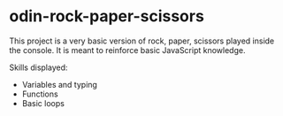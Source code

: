 # odin-rock-paper-scissors

This project is a very basic version of rock, paper, scissors played inside the console. It is meant to reinforce basic JavaScript knowledge.

Skills displayed:
- Variables and typing
- Functions
- Basic loops